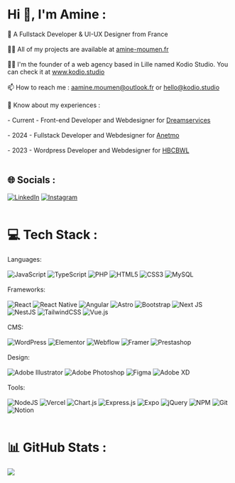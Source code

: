 # Hi 👋, I'm Amine :
💫 A Fullstack Developer & UI-UX Designer from France<br /><br />👨‍💻 All of my projects are available at <a href="https://amine-moumen.fr" target="_blank">amine-moumen.fr</a><br /><br />👨‍💻 I'm the founder of a web agency based in Lille named Kodio Studio. You can check it at <a href="https://www.kodio.studio" target="_blank">www.kodio.studio</a><br /><br />📫 How to reach me : aamine.moumen@outlook.fr or hello@kodio.studio<br><br>📄 Know about my experiences :<br /><br />- Current - Front-end Developer and Webdesigner for <a href="https://www.club-dreamservices.com/" target="_blank">Dreamservices</a><br /><br />- 2024 - Fullstack Developer and Webdesigner for <a href="https://www.anetmo.com/" target="_blank">Anetmo</a> <br /><br />- 2023 - Wordpress Developer and Webdesigner for <a href="https://www.hbcbwl.com/" target="_blank">HBCBWL</a> <br /><br />


## 🌐 Socials :
[![LinkedIn](https://img.shields.io/badge/LinkedIn-%230077B5.svg?logo=linkedin&logoColor=white)](https://linkedin.com/in/amine-moumen) [![Instagram](https://img.shields.io/badge/Instagram-%23E4405F.svg?logo=Instagram&logoColor=white)](https://instagram.com/aminemn._)
<br /><br />
# 💻 Tech Stack :
Languages: <br /><br />
![JavaScript](https://img.shields.io/badge/javascript-%23323330.svg?style=for-the-badge&logo=javascript&logoColor=%23F7DF1E) ![TypeScript](https://img.shields.io/badge/typescript-%23007ACC.svg?style=for-the-badge&logo=typescript&logoColor=white) ![PHP](https://img.shields.io/badge/php-%23777BB4.svg?style=for-the-badge&logo=php&logoColor=white) ![HTML5](https://img.shields.io/badge/html5-%23E34F26.svg?style=for-the-badge&logo=html5&logoColor=white) ![CSS3](https://img.shields.io/badge/css3-%231572B6.svg?style=for-the-badge&logo=css3&logoColor=white) ![MySQL](https://img.shields.io/badge/mysql-4479A1.svg?style=for-the-badge&logo=mysql&logoColor=white)
<br /><br />
Frameworks: <br /><br />
![React](https://img.shields.io/badge/react-%2320232a.svg?style=for-the-badge&logo=react&logoColor=%2361DAFB) ![React Native](https://img.shields.io/badge/react_native-%2320232a.svg?style=for-the-badge&logo=react&logoColor=%2361DAFB) ![Angular](https://img.shields.io/badge/angular-%23DD0031.svg?style=for-the-badge&logo=angular&logoColor=white) ![Astro](https://img.shields.io/badge/astro-%232C2052.svg?style=for-the-badge&logo=astro&logoColor=white) ![Bootstrap](https://img.shields.io/badge/bootstrap-%238511FA.svg?style=for-the-badge&logo=bootstrap&logoColor=white) ![Next JS](https://img.shields.io/badge/Next-black?style=for-the-badge&logo=next.js&logoColor=white) ![NestJS](https://img.shields.io/badge/nestjs-%23E0234E.svg?style=for-the-badge&logo=nestjs&logoColor=white) ![TailwindCSS](https://img.shields.io/badge/tailwindcss-%2338B2AC.svg?style=for-the-badge&logo=tailwind-css&logoColor=white) ![Vue.js](https://img.shields.io/badge/vue.js-%2335495e.svg?style=for-the-badge&logo=vuedotjs&logoColor=%234FC08D)
<br /><br />
CMS: <br /><br />
![WordPress](https://img.shields.io/badge/WordPress-%23117AC9.svg?style=for-the-badge&logo=WordPress&logoColor=white) ![Elementor](https://img.shields.io/badge/Elementor-%23E0234E.svg?style=for-the-badge&logo=Elementor&logoColor=white) ![Webflow](https://img.shields.io/badge/Webflow-%23117AC9.svg?style=for-the-badge&logo=Webflow&logoColor=white) ![Framer](https://img.shields.io/badge/Framer-black?style=for-the-badge&logo=framer&logoColor=blue) ![Prestashop](https://img.shields.io/badge/Prestashop-%23E0234E.svg?style=for-the-badge&logo=Prestashop&logoColor=white)
<br /><br />
Design: <br /><br />
![Adobe Illustrator](https://img.shields.io/badge/adobe%20illustrator-%23FF9A00.svg?style=for-the-badge&logo=adobe%20illustrator&logoColor=white) ![Adobe Photoshop](https://img.shields.io/badge/adobe%20photoshop-%2331A8FF.svg?style=for-the-badge&logo=adobe%20photoshop&logoColor=white) ![Figma](https://img.shields.io/badge/figma-%23171717.svg?style=for-the-badge&logo=figma&logoColor=white) ![Adobe XD](https://img.shields.io/badge/Adobe%20XD-470137?style=for-the-badge&logo=Adobe%20XD&logoColor=#FF61F6)
<br /><br />
Tools: <br /><br />
![NodeJS](https://img.shields.io/badge/node.js-6DA55F?style=for-the-badge&logo=node.js&logoColor=white) ![Vercel](https://img.shields.io/badge/vercel-%23000000.svg?style=for-the-badge&logo=vercel&logoColor=white) ![Chart.js](https://img.shields.io/badge/chart.js-F5788D.svg?style=for-the-badge&logo=chart.js&logoColor=white) ![Express.js](https://img.shields.io/badge/express.js-%23404d59.svg?style=for-the-badge&logo=express&logoColor=%2361DAFB) ![Expo](https://img.shields.io/badge/expo-1C1E24?style=for-the-badge&logo=expo&logoColor=#D04A37) ![jQuery](https://img.shields.io/badge/jquery-%230769AD.svg?style=for-the-badge&logo=jquery&logoColor=white) ![NPM](https://img.shields.io/badge/NPM-%23CB3837.svg?style=for-the-badge&logo=npm&logoColor=white) ![Git](https://img.shields.io/badge/git-%23F05033.svg?style=for-the-badge&logo=git&logoColor=white) ![Notion](https://img.shields.io/badge/Notion-%23000000.svg?style=for-the-badge&logo=notion&logoColor=white)
<br /><br />
# 📊 GitHub Stats :
<!-- ![](https://github-readme-streak-stats.herokuapp.com/?user=aminemn14&theme=dark&hide_border=false)<br/> -->
![](https://github-readme-stats.vercel.app/api/top-langs/?username=aminemn14&theme=dark&hide_border=false&include_all_commits=true&count_private=true&layout=compact)
